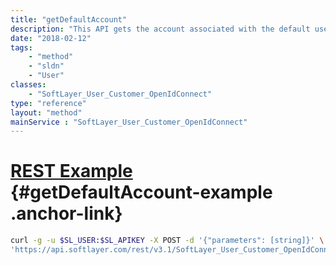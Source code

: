 ```yaml
---
title: "getDefaultAccount"
description: "This API gets the account associated with the default user for the OpenIdConnect identity that is linked to the current active SoftLayer user identity. When a single active user is found for that IAMid, it becomes the default user and the associated account is returned. When multiple default users are found only the first is preserved and the associated account is returned (remaining defaults see their default flag unset). If the current SoftLayer user identity isn't linked to any OpenIdConnect identity, or if none of the linked users were found as defaults, the API returns null. Invoke this only on IAMid-authenticated users. "
date: "2018-02-12"
tags:
    - "method"
    - "sldn"
    - "User"
classes:
    - "SoftLayer_User_Customer_OpenIdConnect"
type: "reference"
layout: "method"
mainService : "SoftLayer_User_Customer_OpenIdConnect"
---
```


# [REST Example](#getDefaultAccount-example) <a href="/article/rest/"><i class="fas fa-question"></i></a> {#getDefaultAccount-example .anchor-link} 
```bash
curl -g -u $SL_USER:$SL_APIKEY -X POST -d '{"parameters": [string]}' \
'https://api.softlayer.com/rest/v3.1/SoftLayer_User_Customer_OpenIdConnect/{SoftLayer_User_Customer_OpenIdConnectID}/getDefaultAccount'
```
